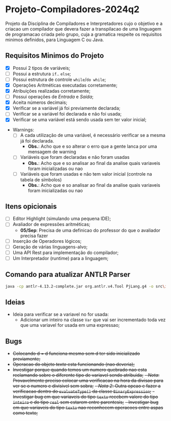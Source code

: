 # Projeto-Compiladores-2024q2

Projeto da Disciplina de Compiladores e Interpretadores cujo o objetivo e a criacao um compilador que devera fazer a transpilacao de uma linguagem de programacao criada pelo grupo, cuja a gramatica respeite os requisitos minimos definidos, para Linguagem C ou Java.

## Requisitos Minimos do Projeto

- [X] Possui 2 tipos de variáveis;
- [ ] Possui a estrutura `if`.. `else`;
- [ ] Possui estrutura de controle `while`/`do while`;
- [X] Operações Aritméticas executadas corretamente;
- [X] Atribuições realizadas corretamente;
- [ ] Possui operações de _Entrada_ e _Saída_;
- [X] Aceita números decimais;
- [X] Verificar se a variável já foi previamente declarada;
- [ ] Verificar se a variável foi declarada e não foi usada;
- [X] Verificar se uma variável está sendo usada sem ter valor inicial;
- Warnings:
  - [ ] A cada utilização de uma variável, é necessário verificar se a mesma já foi declarada.
    - **Obs.**: Acho que e so alterar o erro que a gente lanca por uma mensagem de warning
  - [ ] Variáveis que foram declaradas e não foram usadas
    - **Obs.**: Acho que e so analisar ao final da analise quais variaveis foram inicializadas ou nao
  - [ ] Variáveis que foram usadas e não tem valor inicial (controle na tabela de símbolos)
    - **Obs.**: Acho que e so analisar ao final da analise quais variaveis foram inicializadas ou nao

## Itens opicionais

- [ ] Editor Highlight (simulando uma pequena IDE);
- [ ] Avaliador de expressões aritméticas;
  - **05/Sep**: Precisa de uma definicao do professor do que o avaliador precisa fazer
- [ ] Inserção de Operadores lógicos;
- [ ] Geração de várias linguagens-alvo;
- [ ] Uma API Rest para implementação do compilador;
- [ ] Um Interpretador (runtime) para a linguagem;

## Comando para atualizar ANTLR Parser

```bash
java -cp antlr-4.13.2-complete.jar org.antlr.v4.Tool PjLang.g4 -o src\io\compiler\core -package io.compiler.core
```

## Ideias

- Ideia para verificar se a variavel no for usada:
  - Adicionar um inteiro na classe `Var` que vai ser incrementado toda vez que uma variavel for usada em uma expressao;

## Bugs

- ~~Colocando d = d funciona mesmo sem d ter sido inicializado previamente;~~
- ~~Operacao do objeto _texto_ esta funcionando (nao deveria);~~
- ~~Investigar porque quando temos um numero quebrado nao esta reclamando sobre o diferente tipo de variavel sendo atribuida;~~
  ~~- _Nota_: Provavelmente preciso colocar uma verificacao na hora da divisao para ver se o numero e divisivel sem sobra;~~
  ~~- _Nota 2_: Outra opcao e fazer a verificacao dentro do `evaluateType()` da classe `BinaryExpression`;~~
~~- Investigar bug em que variaveis do tipo `texto` recebem valore do tipo `inteiro` e do tipo `real` sem estarem entre parentesis;~~
~~- Investigar bug em que variaveis do tipo `texto` nao reconhecem operacoes entre aspas como texto;~~
